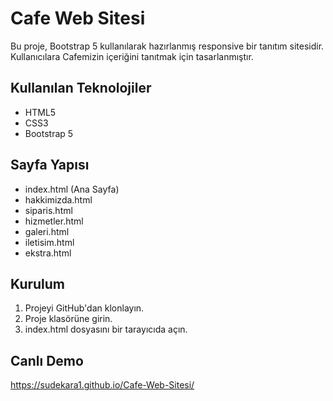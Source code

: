 # Cafe Web Sitesi
Bu proje, Bootstrap 5 kullanılarak hazırlanmış responsive bir tanıtım sitesidir.
Kullanıcılara Cafemizin içeriğini tanıtmak için tasarlanmıştır.

## Kullanılan Teknolojiler
- HTML5
- CSS3
- Bootstrap 5

## Sayfa Yapısı
- index.html (Ana Sayfa)
- hakkimizda.html
- siparis.html
- hizmetler.html
- galeri.html
- iletisim.html
- ekstra.html

## Kurulum
1. Projeyi GitHub'dan klonlayın.
2. Proje klasörüne girin.
3. index.html dosyasını bir tarayıcıda açın.

## Canlı Demo
https://sudekara1.github.io/Cafe-Web-Sitesi/

